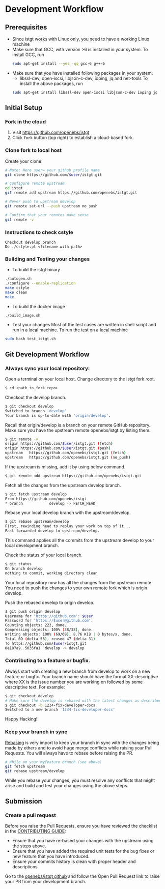 
# Development Workflow

## Prerequisites

* Since istgt works with Linux only, you need to have a working Linux machine
* Make sure that GCC, with version >6 is installed in your system.
  To install GCC, run
  ```sh
  sudo apt-get install --yes -qq gcc-6 g++-6
  ```
* Make sure that you have installed following packages in your system:
    - libssl-dev, open-iscsi, libjson-c-dev, ioping, jq and net-tools
  To install the above packages, run
  ```sh
  sudo apt-get install libssl-dev open-iscsi libjson-c-dev ioping jq net-tools
  ```

## Initial Setup

### Fork in the cloud

1. Visit https://github.com/openebs/istgt
2. Click `Fork` button (top right) to establish a cloud-based fork.

### Clone fork to local host

Create your clone:

```sh
# Note: Here user= your github profile name
git clone https://github.com/$user/istgt.git

# Configure remote upstream
cd istgt
git remote add upstream https://github.com/openebs/istgt.git

# Never push to upstream develop
git remote set-url --push upstream no_push

# Confirm that your remotes make sense
git remote -v
```

### Instructions to check cstyle
```
Checkout develop branch
Do ./cstyle.pl <filename with path>
```

### Building and Testing your changes

* To build the istgt binary
```sh
./autogen.sh
./configure --enable-replication
make cstyle
make clean
make
```

* To build the docker image
```sh
./build_image.sh
```

* Test your changes
Most of the test cases are written in shell script and run in a local machine.
To run the test on a local machine
```sh
sudo bash test_istgt.sh
```

## Git Development Workflow

### Always sync your local repository:
Open a terminal on your local host. Change directory to the istgt fork root.

```sh
$ cd <path_to_fork_repo>
```

 Checkout the develop branch.

 ```sh
 $ git checkout develop
 Switched to branch 'develop'
 Your branch is up-to-date with 'origin/develop'.
 ```

 Recall that origin/develop is a branch on your remote GitHub repository.
 Make sure you have the upstream remote openebs/istgt by listing them.

 ```sh
 $ git remote -v
 origin	https://github.com/$user/istgt.git (fetch)
 origin	https://github.com/$user/istgt.git (push)
 upstream	https://github.com/openebs/istgt.git (fetch)
 upstream	https://github.com/openebs/istgt.git (no_push)
 ```

 If the upstream is missing, add it by using below command.

 ```sh
 $ git remote add upstream https://github.com/openebs/istgt.git
 ```
 Fetch all the changes from the upstream develop branch.

 ```sh
 $ git fetch upstream develop
 From https://github.com/openebs/istgt
 * branch            develop -> FETCH_HEAD
 ```

 Rebase your local develop branch with the upstream/develop.

 ```sh
 $ git rebase upstream/develop
 First, rewinding head to replay your work on top of it...
 Fast-forwarded develop to upstream/develop.
 ```
 This command applies all the commits from the upstream develop to your local development branch.

 Check the status of your local branch.

 ```sh
 $ git status
 On branch develop
 nothing to commit, working directory clean
 ```
 Your local repository now has all the changes from the upstream remote. You need to push the changes to your own remote fork which is origin develop.

 Push the rebased develop to origin develop.

 ```sh
 $ git push origin develop
 Username for 'https://github.com': $user
 Password for 'https://$user@github.com':
 Counting objects: 223, done.
 Compressing objects: 100% (38/38), done.
 Writing objects: 100% (69/69), 8.76 KiB | 0 bytes/s, done.
 Total 69 (delta 53), reused 47 (delta 31)
 To https://github.com/$user/istgt.git
 8e107a9..5035fa1  develop -> develop
 ```

### Contributing to a feature or bugfix.

Always start with creating a new branch from develop to work on a new feature or bugfix. Your branch name should have the format XX-descriptive where XX is the issue number you are working on followed by some descriptive text. For example:

 ```sh
 $ git checkout develop
 # Make sure the develop is rebased with the latest changes as described in previous step.
 $ git checkout -b 1234-fix-developer-docs
 Switched to a new branch '1234-fix-developer-docs'
 ```
Happy Hacking!

### Keep your branch in sync

[Rebasing](https://git-scm.com/docs/git-rebase) is very import to keep your branch in sync with the changes being made by others and to avoid huge merge conflicts while raising your Pull Requests. You will always have to rebase before raising the PR.

```sh
# While on your myfeature branch (see above)
git fetch upstream
git rebase upstream/develop
```

While you rebase your changes, you must resolve any conflicts that might arise and build and test your changes using the above steps.

## Submission

### Create a pull request

Before you raise the Pull Requests, ensure you have reviewed the checklist in the [CONTRIBUTING GUIDE](../CONTRIBUTING.md):
- Ensure that you have re-based your changes with the upstream using the steps above.
- Ensure that you have added the required unit tests for the bug fixes or new feature that you have introduced.
- Ensure your commits history is clean with proper header and descriptions.

Go to the [openebs/istgt github](https://github.com/openebs/istgt) and follow the Open Pull Request link to raise your PR from your development branch.
